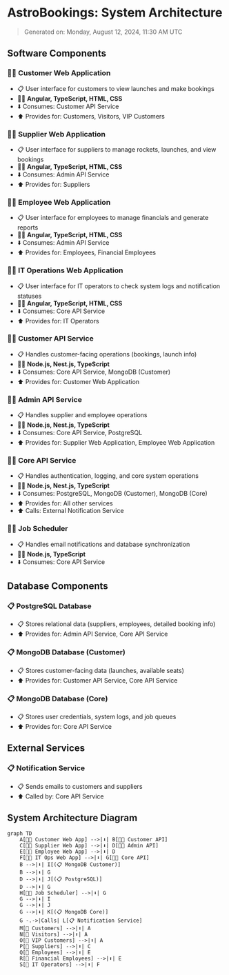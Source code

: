# AstroBookings: System Architecture

> Generated on: Monday, August 12, 2024, 11:30 AM UTC

## Software Components

### 🧑‍💻 Customer Web Application

- 📋 User interface for customers to view launches and make bookings
- 🧑‍💻 **Angular, TypeScript, HTML, CSS**
- ⬇️ Consumes: Customer API Service
- ⬆️ Provides for: Customers, Visitors, VIP Customers

### 🧑‍💻 Supplier Web Application

- 📋 User interface for suppliers to manage rockets, launches, and view bookings
- 🧑‍💻 **Angular, TypeScript, HTML, CSS**
- ⬇️ Consumes: Admin API Service
- ⬆️ Provides for: Suppliers

### 🧑‍💻 Employee Web Application

- 📋 User interface for employees to manage financials and generate reports
- 🧑‍💻 **Angular, TypeScript, HTML, CSS**
- ⬇️ Consumes: Admin API Service
- ⬆️ Provides for: Employees, Financial Employees

### 🧑‍💻 IT Operations Web Application

- 📋 User interface for IT operators to check system logs and notification statuses
- 🧑‍💻 **Angular, TypeScript, HTML, CSS**
- ⬇️ Consumes: Core API Service
- ⬆️ Provides for: IT Operators

### 🧑‍💻 Customer API Service

- 📋 Handles customer-facing operations (bookings, launch info)
- 🧑‍💻 **Node.js, Nest.js, TypeScript**
- ⬇️ Consumes: Core API Service, MongoDB (Customer)
- ⬆️ Provides for: Customer Web Application

### 🧑‍💻 Admin API Service

- 📋 Handles supplier and employee operations
- 🧑‍💻 **Node.js, Nest.js, TypeScript**
- ⬇️ Consumes: Core API Service, PostgreSQL
- ⬆️ Provides for: Supplier Web Application, Employee Web Application

### 🧑‍💻 Core API Service

- 📋 Handles authentication, logging, and core system operations
- 🧑‍💻 **Node.js, Nest.js, TypeScript**
- ⬇️ Consumes: PostgreSQL, MongoDB (Customer), MongoDB (Core)
- ⬆️ Provides for: All other services
- ⬆️ Calls: External Notification Service

### 🧑‍💻 Job Scheduler

- 📋 Handles email notifications and database synchronization
- 🧑‍💻 **Node.js, TypeScript**
- ⬇️ Consumes: Core API Service

## Database Components

### 📋 PostgreSQL Database

- 📋 Stores relational data (suppliers, employees, detailed booking info)
- ⬆️ Provides for: Admin API Service, Core API Service

### 📋 MongoDB Database (Customer)

- 📋 Stores customer-facing data (launches, available seats)
- ⬆️ Provides for: Customer API Service, Core API Service

### 📋 MongoDB Database (Core)

- 📋 Stores user credentials, system logs, and job queues
- ⬆️ Provides for: Core API Service

## External Services

### 📋 Notification Service

- 📋 Sends emails to customers and suppliers
- ⬆️ Called by: Core API Service

## System Architecture Diagram

```mermaid
graph TD
    A[🧑‍💻 Customer Web App] -->|⬇️| B[🧑‍💻 Customer API]
    C[🧑‍💻 Supplier Web App] -->|⬇️| D[🧑‍💻 Admin API]
    E[🧑‍💻 Employee Web App] -->|⬇️| D
    F[🧑‍💻 IT Ops Web App] -->|⬇️| G[🧑‍💻 Core API]
    B -->|⬇️| I[(📋 MongoDB Customer)]
    B -->|⬇️| G
    D -->|⬇️| J[(📋 PostgreSQL)]
    D -->|⬇️| G
    H[🧑‍💻 Job Scheduler] -->|⬇️| G
    G -->|⬇️| I
    G -->|⬇️| J
    G -->|⬇️| K[(📋 MongoDB Core)]
    G -.->|Calls| L[📋 Notification Service]
    M[👥 Customers] -->|⬆️| A
    N[👥 Visitors] -->|⬆️| A
    O[👥 VIP Customers] -->|⬆️| A
    P[👥 Suppliers] -->|⬆️| C
    Q[👥 Employees] -->|⬆️| E
    R[👥 Financial Employees] -->|⬆️| E
    S[👥 IT Operators] -->|⬆️| F
```

